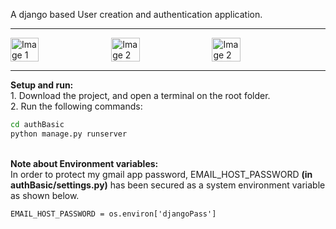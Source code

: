 A django based User creation and authentication application.
<hr>
<div style="display: flex; gap: 10px;">
    <img src="https://github.com/user-attachments/assets/9c858097-872d-49ab-a02e-482fc0f3c502" alt="Image 1" style="width: 30%; max-width: 400px;" />
    <img src="https://github.com/user-attachments/assets/8736d38e-41b6-4c1c-a53b-8f5a71d15440" alt="Image 2" style="width: 30%; max-width: 400px;" />
    <img src="https://github.com/user-attachments/assets/29ccb306-1c9f-4e08-b461-727feee926c4" alt="Image 2" style="width: 30%; max-width: 400px;" />
</div>
<hr>
<b>Setup and run:</b>
<br>
1. Download the project, and open a terminal on the root folder.
<br>
2. Run the following commands:

```bash
cd authBasic
python manage.py runserver
```
<br>
<b>Note about Environment variables:</b>
<br>
In order to protect my gmail app password, EMAIL_HOST_PASSWORD <b>(in authBasic/settings.py)</b> has been secured as a system environment variable as shown below.

```
EMAIL_HOST_PASSWORD = os.environ['djangoPass']
```

